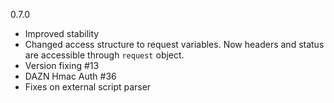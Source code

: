 0.7.0
- Improved stability
- Changed access structure to request variables. Now headers and status are accessible through `request` object.
- Version fixing #13
- DAZN Hmac Auth #36
- Fixes on external script parser
